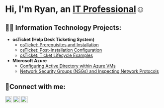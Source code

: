 <h1>Hi, I'm Ryan, an <a href="https://linkedin.com/in/ryan-jones-40a995275">IT Professional</a>☺</h1>

<h2>👨‍💻 Information Technology Projects:</h2>

- <b>osTicket (Help Desk Ticketing System)</b>
  - [osTicket: Prerequisites and Installation](https://github.com/ryanjonescc/osticket-prereqs)
  - [osTicket: Post-Installation Configuration](https://github.com/ryanjonescc/post-install-config)
  - [osTicket: Ticket Lifecycle Examples](https://github.com/ryanjonescc/ticket-lifecycle)
- <b>Microsoft Azure</b>
  - [Configuring Active Directory within Azure VMs](https://github.com/ryanjonescc/configure-ad)
  - [Network Security Groups (NSGs) and Inspecting Network Protocols](https://github.com/ryanjonescc/azure-network-protocols)

<h2>🤳Connect with me:</h2>

[<img align="left" alt="Josh | Twitter" width="22px" src="https://cdn.jsdelivr.net/npm/simple-icons@v3/icons/twitter.svg" />][twitter]
[<img align="left" alt="Josh | LinkedIn" width="22px" src="https://cdn.jsdelivr.net/npm/simple-icons@v3/icons/linkedin.svg" />][linkedin]
[<img align="left" alt="Josh | Instagram" width="22px" src="https://cdn.jsdelivr.net/npm/simple-icons@v3/icons/instagram.svg" />][instagram]

[twitter]: https://twitter.com/prezz111
[instagram]: https://www.instagram.com
 [linkedin]: https://www.linkedin.com/in/ryan-jones-40a995275
